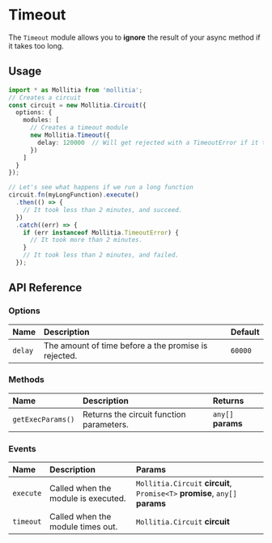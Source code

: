 <script setup>
	import TimeoutPlayground from '../../../components/playground/modules/timeout.vue';
</script>

# Timeout

The `Timeout` module allows you to **ignore** the result of your async method if it takes too long.

<ClientOnly>
  <TimeoutPlayground/>
</ClientOnly>

## Usage

``` typescript
import * as Mollitia from 'mollitia';
// Creates a circuit
const circuit = new Mollitia.Circuit({
  options: {
    modules: [
      // Creates a timeout module
      new Mollitia.Timeout({
        delay: 120000  // Will get rejected with a TimeoutError if it takes more than 2 minutes
      })
    ]
  }
});

// Let's see what happens if we run a long function
circuit.fn(myLongFunction).execute()
  .then(() => {
    // It took less than 2 minutes, and succeed.
  })
  .catch((err) => {
    if (err instanceof Mollitia.TimeoutError) {
      // It took more than 2 minutes.
    }
    // It took less than 2 minutes, and failed.
  });
```

## API Reference

### Options

| Name     | Description                                          | Default |
|:---------|:-----------------------------------------------------|:--------|
| `delay`  | The amount of time before a the promise is rejected. | `60000` |

### Methods

| Name              | Description                              | Returns            |
|:------------------|:-----------------------------------------|:-------------------|
| `getExecParams()` | Returns the circuit function parameters. | `any[]` **params** |

### Events

| Name       | Description                          | Params                                                                       |
|:-----------|:-------------------------------------|:-----------------------------------------------------------------------------|
| `execute`  | Called when the module is executed.  | `Mollitia.Circuit` **circuit**, `Promise<T>` **promise**, `any[]` **params** |
| `timeout`  | Called when the module times out.    | `Mollitia.Circuit` **circuit**                                               |
